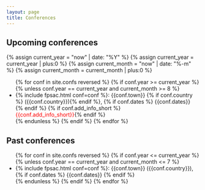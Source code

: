 ```yaml
---
layout: page
title: Conferences
---
```


## Upcoming conferences

{% assign current_year  = "now" | date: "%Y" %}
{% assign current_year  = current_year  | plus:0 %}
{% assign current_month = "now" | date: "%-m" %}
{% assign current_month = current_month | plus:0 %}

<ul>
  {% for conf in site.confs reversed %}
    {% if conf.year >= current_year %}
      {% unless conf.year == current_year and current_month >= 8 %}
          <li>{% include fpsac.html conf=conf %}: {{conf.town}} {% if conf.country %} ({{conf.country}}){% endif %},
            {% if conf.dates %} {{conf.dates}} {% endif %}
            {% if conf.add_info_short %}<br><span style="color:red">{{conf.add_info_short}}</span>{% endif %}
          </li>
      {% endunless %}
    {% endif %}
  {% endfor %}
</ul>

## Past conferences

<ul>
  {% for conf in site.confs reversed %}
    {% if conf.year <= current_year %}
      {% unless conf.year == current_year and current_month <= 7 %}
          <li>{% include fpsac.html conf=conf %}:
            {{conf.town}} ({{conf.country}}),
            {% if conf.dates %} {{conf.dates}} {% endif %}
          </li>
      {% endunless %}
    {% endif %}
  {% endfor %}
</ul>
